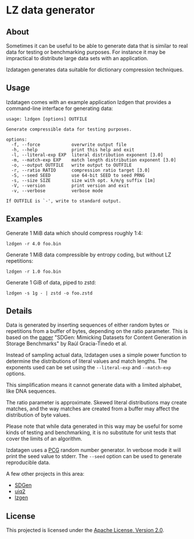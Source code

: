 
LZ data generator
=================

About
-----

Sometimes it can be useful to be able to generate data that is similar to real
data for testing or benchmarking purposes. For instance it may be impractical
to distribute large data sets with an application.

lzdatagen generates data suitable for dictionary compression techniques.


Usage
-----

lzdatagen comes with an example application lzdgen that provides a command-line
interface for generating data:

    usage: lzdgen [options] OUTFILE

    Generate compressible data for testing purposes.

    options:
      -f, --force            overwrite output file
      -h, --help             print this help and exit
      -l, --literal-exp EXP  literal distribution exponent [3.0]
      -m, --match-exp EXP    match length distribution exponent [3.0]
      -o, --output OUTFILE   write output to OUTFILE
      -r, --ratio RATIO      compression ratio target [3.0]
      -S, --seed SEED        use 64-bit SEED to seed PRNG
      -s, --size SIZE        size with opt. k/m/g suffix [1m]
      -V, --version          print version and exit
      -v, --verbose          verbose mode

    If OUTFILE is `-', write to standard output.


Examples
--------

Generate 1 MiB data which should compress roughly 1:4:

    lzdgen -r 4.0 foo.bin

Generate 1 MiB data compressible by entropy coding, but without LZ repetitions:

    lzdgen -r 1.0 foo.bin

Generate 1 GiB of data, piped to zstd:

    lzdgen -s 1g - | zstd -o foo.zstd


Details
-------

Data is generated by inserting sequences of either random bytes or repetitions
from a buffer of bytes, depending on the ratio parameter. This is based on the
[paper][SDGen] "SDGen: Mimicking Datasets for Content Generation in Storage
Benchmarks" by Raúl Gracia-Tinedo et al.

Instead of sampling actual data, lzdatagen uses a simple power function to
determine the distributions of literal values and match lengths. The exponents
used can be set using the `--literal-exp` and `--match-exp` options.

This simplification means it cannot generate data with a limited alphabet, like
DNA sequences.

The ratio parameter is approximate. Skewed literal distributions may create
matches, and the way matches are created from a buffer may affect the
distribution of byte values.

Please note that while data generated in this way may be useful for some kinds
of testing and benchmarking, it is no substitute for unit tests that cover the
limits of an algorithm.

lzdatagen uses a [PCG][] random number generator. In verbose mode it will print
the seed value to stderr. The `--seed` option can be used to generate
reproducible data.

A few other projects in this area:

  - [SDGen](https://github.com/iostackproject/SDGen)
  - [uiq2](http://mattmahoney.net/dc/uiq/)
  - [lzgen](http://encode.ru/threads/305-Searching-for-special-file-generator)

[SDGen]: https://www.usenix.org/node/188461
[PCG]: http://www.pcg-random.org/


License
-------

This projected is licensed under the [Apache License, Version 2.0](LICENSE).
